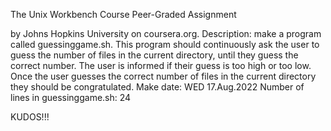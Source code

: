 The Unix Workbench Course Peer-Graded Assignment

by Johns Hopkins University on coursera.org.
Description: make a program called guessinggame.sh. This program should continuously ask the user to guess the number of files in the current directory, until they guess the correct number. The user is informed if their guess is too high or too low. Once the user guesses the correct number of files in the current directory they should be congratulated.
Make date: WED 17.Aug.2022
Number of lines in guessinggame.sh: 24

KUDOS!!!
